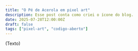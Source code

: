 ```yaml
---
title: "O Pé de Acerola em pixel art"
description: Esse post conta como criei o ícone do blog.
date: 2025-07-28T12:00:00Z
draft: false
tags: ["pixel-art", "codigo-aberto"]
---
```


(Texto)
